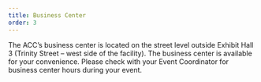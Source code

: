 ```yaml
---
title: Business Center
order: 3
---
```


The ACC’s business center is located on the street level outside Exhibit Hall 3 (Trinity Street – west side of the facility). The business center is available for your convenience. Please check with your Event Coordinator for business center hours during your event.
